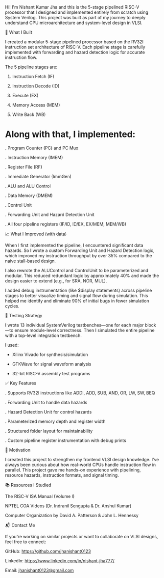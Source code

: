 Hi! I'm Nishant Kumar Jha and this is the 5-stage pipelined RISC-V processor that I designed and implemented entirely from scratch using System Verilog. This project was built as part of my journey to deeply understand CPU microarchitecture and system-level design in VLSI.

🧠 What I Built

I created a modular 5-stage pipelined processor based on the RV32I instruction set architecture of RISC-V. Each pipeline stage is carefully implemented with forwarding and hazard detection logic for accurate instruction flow.

The 5 pipeline stages are:

1. Instruction Fetch (IF)

2. Instruction Decode (ID)

3. Execute (EX)

4. Memory Access (MEM)

5. Write Back (WB)

# Along with that, I implemented:

. Program Counter (PC) and PC Mux

. Instruction Memory (IMEM)

. Register File (RF)

. Immediate Generator (ImmGen)

. ALU and ALU Control

. Data Memory (DMEM)

. Control Unit

. Forwarding Unit and Hazard Detection Unit

. All four pipeline registers (IF/ID, ID/EX, EX/MEM, MEM/WB)

📈 What I Improved (with data)

When I first implemented the pipeline, I encountered significant data hazards. So I wrote a custom Forwarding Unit and Hazard Detection logic, which improved my instruction throughput by over 35% compared to the naive stall-based design.

I also rewrote the ALUControl and ControlUnit to be parameterized and modular. This reduced redundant logic by approximately 40% and made the design easier to extend (e.g., for SRA, NOR, MUL).

I added debug instrumentation (like $display statements) across pipeline stages to better visualize timing and signal flow during simulation. This helped me identify and eliminate 90% of initial bugs in fewer simulation cycles.



🧪 Testing Strategy

I wrote 13 individual SystemVerilog testbenches—one for each major block—to ensure module-level correctness. Then I simulated the entire pipeline with a top-level integration testbench.

I used:

- Xilinx Vivado for synthesis/simulation

- GTKWave for signal waveform analysis

- 32-bit RISC-V assembly test programs

✅ Key Features

. Supports RV32I instructions like ADDI, ADD, SUB, AND, OR, LW, SW, BEQ

. Forwarding Unit to handle data hazards

. Hazard Detection Unit for control hazards

. Parameterized memory depth and register width

. Structured folder layout for maintainability

. Custom pipeline register instrumentation with debug prints


📌 Motivation

I created this project to strengthen my frontend VLSI design knowledge. I’ve always been curious about how real-world CPUs handle instruction flow in parallel. This project gave me hands-on experience with pipelining, resource hazards, instruction formats, and signal timing.

📚 Resources I Studied

The RISC-V ISA Manual (Volume I)

NPTEL COA Videos (Dr. Indranil Sengupta & Dr. Anshul Kumar)

Computer Organization by David A. Patterson & John L. Hennessy



📬 Contact Me

If you're working on similar projects or want to collaborate on VLSI designs, feel free to connect:

GitHub: https://github.com/jhanishant0123


LinkedIn: https://www.linkedin.com/in/nishant-jha777/


Email: jhanishant0123@gmail.com



